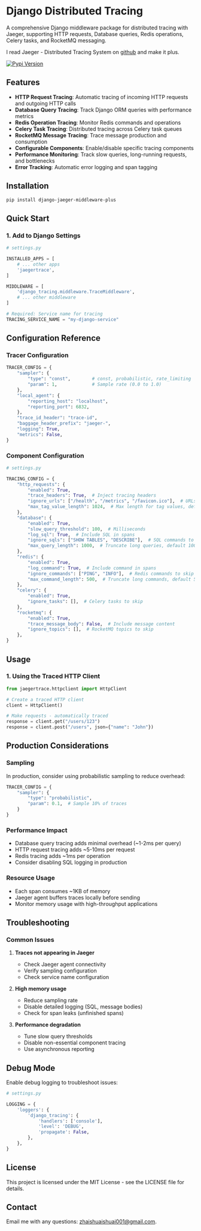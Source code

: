 # Django Distributed Tracing

A comprehensive Django middleware package for distributed tracing with Jaeger, supporting HTTP requests, Database queries, Redis operations, Celery tasks, and RocketMQ messaging.

I read Jaeger - Distributed Tracing System on [github](https://github.com/jaegertracing/jaeger-client-python) and make it plus.

[![Pypi Version](https://badge.fury.io/py/django-nacos-microservice.svg)](https://badge.fury.io/py/django-jaeger-middleware-plus)

## Features

- **HTTP Request Tracing**: Automatic tracing of incoming HTTP requests and outgoing HTTP calls
- **Database Query Tracing**: Track Django ORM queries with performance metrics
- **Redis Operation Tracing**: Monitor Redis commands and operations
- **Celery Task Tracing**: Distributed tracing across Celery task queues
- **RocketMQ Message Tracing**: Trace message production and consumption
- **Configurable Components**: Enable/disable specific tracing components
- **Performance Monitoring**: Track slow queries, long-running requests, and bottlenecks
- **Error Tracking**: Automatic error logging and span tagging

## Installation

```bash
pip install django-jaeger-middleware-plus
```

## Quick Start

### 1. Add to Django Settings

```python
# settings.py

INSTALLED_APPS = [
    # ... other apps
    'jaegertrace',
]

MIDDLEWARE = [
    'django_tracing.middleware.TraceMiddleware',
    # ... other middleware
]

# Required: Service name for tracing
TRACING_SERVICE_NAME = "my-django-service"
```

## Configuration Reference

### Tracer Configuration

```python
TRACER_CONFIG = {
    "sampler": {
        "type": "const",        # const, probabilistic, rate_limiting
        "param": 1,             # Sample rate (0.0 to 1.0)
    },
    "local_agent": {
        "reporting_host": "localhost",
        "reporting_port": 6832,
    },
    "trace_id_header": "trace-id",
    "baggage_header_prefix": "jaeger-",
    "logging": True,
    "metrics": False,
}
```

### Component Configuration

```python
# settings.py

TRACING_CONFIG = {
    "http_requests": {
        "enabled": True,
        "trace_headers": True,  # Inject tracing headers
        "ignore_urls": ["/health", "/metrics", "/favicon.ico"],  # URLs to skip
        "max_tag_value_length": 1024,  # Max length for tag values, default 1024
    },
    "database": {
        "enabled": True,
        "slow_query_threshold": 100,  # Milliseconds
        "log_sql": True,  # Include SQL in spans
        "ignore_sqls": ["SHOW TABLES", "DESCRIBE"],  # SQL commands to skip, default ["SHOW TABLES", "DESCRIBE"]
        "max_query_length": 1000,  # Truncate long queries, default 1000
    },
    "redis": {
        "enabled": True,
        "log_command": True,  # Include command in spans
        "ignore_commands": ["PING", "INFO"],  # Redis commands to skip
        "max_command_length": 500,  # Truncate long commands, default 500
    },
    "celery": {
        "enabled": True,
        "ignore_tasks": [],  # Celery tasks to skip
    },
    "rocketmq": {
        "enabled": True,
        "trace_message_body": False,  # Include message content
        "ignore_topics": [],  # RocketMQ topics to skip
    },
}
```

## Usage

### 1. Using the Traced HTTP Client

```python
from jaegertrace.httpclient import HttpClient

# Create a traced HTTP client
client = HttpClient()

# Make requests - automatically traced
response = client.get("/users/123")
response = client.post("/users", json={"name": "John"})

```

## Production Considerations

### Sampling

In production, consider using probabilistic sampling to reduce overhead:

```python
TRACER_CONFIG = {
    "sampler": {
        "type": "probabilistic",
        "param": 0.1,  # Sample 10% of traces
    }
}
```

### Performance Impact

- Database query tracing adds minimal overhead (~1-2ms per query)
- HTTP request tracing adds ~5-10ms per request
- Redis tracing adds ~1ms per operation
- Consider disabling SQL logging in production

### Resource Usage

- Each span consumes ~1KB of memory
- Jaeger agent buffers traces locally before sending
- Monitor memory usage with high-throughput applications

## Troubleshooting

### Common Issues

1. **Traces not appearing in Jaeger**
   - Check Jaeger agent connectivity
   - Verify sampling configuration
   - Check service name configuration

2. **High memory usage**
   - Reduce sampling rate
   - Disable detailed logging (SQL, message bodies)
   - Check for span leaks (unfinished spans)

3. **Performance degradation**
   - Tune slow query thresholds
   - Disable non-essential component tracing
   - Use asynchronous reporting

## Debug Mode
Enable debug logging to troubleshoot issues:
```python
# settings.py

LOGGING = {
    'loggers': {
        'django_tracing': {
            'handlers': ['console'],
            'level': 'DEBUG',
            'propagate': False,
        },
    },
}
```

## License
This project is licensed under the MIT License - see the LICENSE file for details.

## Contact
Email me with any questions: <zhaishuaishuai001@gmail.com>.